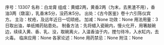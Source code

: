 序号：13307
名称：白龙膏
组成：黄蜡2两，黄香2两（为末，去黑渣不用），香油3两（燉温），乳香末5分，没药末5分。
出处：《古今医鉴》卷十六引陈仪宾方。
主治：杖疮，及远年近日一切顽疮。
加减：None
功效：None
用法用量：3日取出油，单纸摊药贴患处。
制备方法：先将蜡入瓷碗内，慢火化开，用箸敲碗边，续续入黄、香、乳、没，取碗离火，入温香油于内，搅匀待冷，入水缸内，去火毒。
临床应用：None
各家论述：None
用药禁忌：None
附注：None
